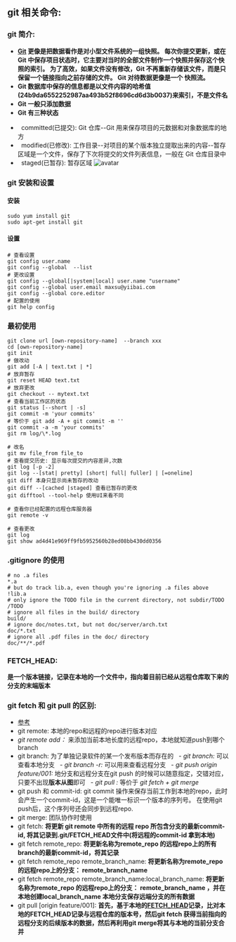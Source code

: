 ## git 相关命令:
 ### git 简介:
  * **[Git](https://www.yiibai.com/git/getting-started-git-basics.html) 更像是把数据看作是对小型文件系统的一组快照。 每次你提交更新，或在 Git 中保存项目状态时，它主要对当时的全部文件制作一个快照并保存这个快照的索引。 为了高效，如果文件没有修改，Git 不再重新存储该文件，而是只保留一个链接指向之前存储的文件。 Git 对待数据更像是一个 快照流。**
  * **Git 数据库中保存的信息都是以文件内容的哈希值(24b9da6552252987aa493b52f8696cd6d3b0037)来索引，不是文件名**
  * **Git 一般只添加数据**
  * **Git 有三种状态**
   + &nbsp; committed(已提交): Git 仓库--Git 用来保存项目的元数据和对象数据库的地方
   + &nbsp; modified(已修改): 工作目录--对项目的某个版本独立提取出来的内容--暂存区域是一个文件，保存了下次将提交的文件列表信息，一般在 Git 仓库目录中
   + &nbsp; staged(已暂存): 暂存区域
  ![avatar](http://www.yiibai.com/uploads/images/201707/0607/744160702_48164.png)
 ### git 安装和设置
  #### 安装
  ```shell
  sudo yum install git
  sudo apt-get install git
  ```
  #### 设置
   ```shell
   # 查看设置
   git config user.name
   git config --global  --list
   # 更改设置
   git config --global[|system|local] user.name "username"
   git config --global user.email maxsu@yiibai.com
   git config --global core.editor
   # 配置的使用
   git help config
   ```

 ### 最初使用
  ```shell
  git clone url [own-repository-name]  --branch xxx
  cd [own-repository-name]
  git init
  # 做改动
  git add [-A | text.txt | *]
  # 放弃暂存
  git reset HEAD text.txt
  # 放弃更改
  git checkout -- mytext.txt
  # 查看当前工作区的状态
  git status [--short | -s]
  git commit -m 'your commits'
  # 等价于 git add -A + git commit -m ''
  git commit -a -m 'your commits'
  git rm log/\*.log

  # 改名
  git mv file_from file_to
  # 查看提交历史: 显示每次提交的内容差异,次数
  git log [-p -2]
  git log --[stat| pretty] [short| full| fuller] | [=oneline]
  git diff 本身只显示尚未暂存的改动
  git diff --[cached |staged] 查看已暂存的更改
  git difftool --tool-help 使用UI来看不同

  # 查看你已经配置的远程仓库服务器
  git remote -v

 # 查看更改
 git log
 git show ad4d41e969ff9fb5952560b28ed08bb430dd0356
  ```
 ### .gitignore 的使用
  ```shell
  # no .a files
  *.a
  # but do track lib.a, even though you're ignoring .a files above
  !lib.a
  # only ignore the TODO file in the current directory, not subdir/TODO
  /TODO
  # ignore all files in the build/ directory
  build/
  # ignore doc/notes.txt, but not doc/server/arch.txt
  doc/*.txt
  # ignore all .pdf files in the doc/ directory
  doc/**/*.pdf
  ```
 ### FETCH_HEAD:
  **是一个版本链接，记录在本地的一个文件中，指向着目前已经从远程仓库取下来的分支的末端版本**
 ### git fetch 和 git pull 的区别:
  * [参考](https://www.cnblogs.com/ToDoToTry/p/4095626.html)
  * git remote: 本地的repo和远程的repo进行版本对应
   * *git remote add：*  来添加当前本地长度的远程repo，本地就知道push到哪个branch
  * git branch: 为了单独记录软件的某一个发布版本而存在的
   &nbsp;&nbsp;- *git branch:*  可以查看本地分支
   &nbsp;&nbsp;- *git branch -r:*  可以用来查看远程分支
   &nbsp;&nbsp;- *git push origin feature/001:* 地分支和远程分支在git push 的时候可以随意指定，交错对应，只要不出现**版本从图**即可
   &nbsp;&nbsp;- *git pull :*  等价于 *git fetch + git merge*
  * git push 和 commit-id: git commit 操作来保存当前工作到本地的repo，此时会产生一个commit-id，这是一个能唯一标识一个版本的序列号。 在使用git push后，这个序列号还会同步到远程repo.
  * git merge: 团队协作时使用
  * git fetch: **将更新 git remote 中所有的远程 repo 所包含分支的最新commit-id, 将其记录到.git/FETCH_HEAD文件中(将远程的commit-id 拿到本地)**
  * git fetch remote_repo: **将更新名称为remote_repo 的远程repo上的所有branch的最新commit-id，将其记录**
  * git fetch remote_repo remote_branch_name: **将更新名称为remote_repo 的远程repo上的分支： remote_branch_name**
  * git fetch remote_repo remote_branch_name:local_branch_name: **将更新名称为remote_repo 的远程repo上的分支： remote_branch_name ，并在本地创建local_branch_name 本地分支保存远端分支的所有数据**
  * git pull [origin feature/001]: **首先，基于本地的[FETCH_HEAD](#FETCH_HEAD)记录，比对本地的FETCH_HEAD记录与远程仓库的版本号，然后git fetch 获得当前指向的远程分支的后续版本的数据，然后再利用git merge将其与本地的当前分支合并**
